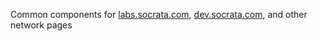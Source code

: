 Common components for [labs.socrata.com](http://labs.socrata.com), [dev.socrata.com](http://dev.socrata.com), and other network pages
